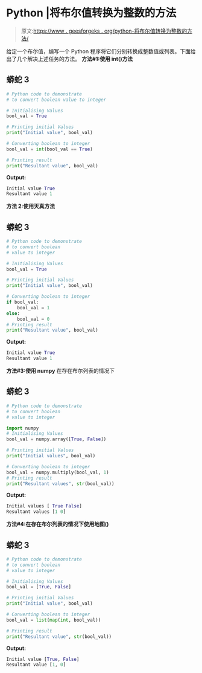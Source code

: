 # Python |将布尔值转换为整数的方法

> 原文:[https://www . geesforgeks . org/python-将布尔值转换为整数的方法/](https://www.geeksforgeeks.org/python-ways-to-convert-boolean-values-to-integer/)

给定一个布尔值，编写一个 Python 程序将它们分别转换成整数值或列表。下面给出了几个解决上述任务的方法。
**方法#1:使用 int()方法**

## 蟒蛇 3

```py
# Python code to demonstrate
# to convert boolean value to integer

# Initialising Values
bool_val = True

# Printing initial Values
print("Initial value", bool_val)

# Converting boolean to integer
bool_val = int(bool_val == True)

# Printing result
print("Resultant value", bool_val)

```

**Output:** 

```py
Initial value True
Resultant value 1
```

**方法 2:使用天真方法**

## 蟒蛇 3

```py
# Python code to demonstrate
# to convert boolean
# value to integer

# Initialising Values
bool_val = True

# Printing initial Values
print("Initial value", bool_val)

# Converting boolean to integer
if bool_val:
    bool_val = 1
else:
    bool_val = 0
# Printing result
print("Resultant value", bool_val)

```

**Output:** 

```py
Initial value True
Resultant value 1
```

**方法#3:使用 numpy**
在存在布尔列表的情况下

## 蟒蛇 3

```py
# Python code to demonstrate
# to convert boolean
# value to integer

import numpy
# Initialising Values
bool_val = numpy.array([True, False])

# Printing initial Values
print("Initial values", bool_val)

# Converting boolean to integer
bool_val = numpy.multiply(bool_val, 1)
# Printing result
print("Resultant values", str(bool_val))
```

**Output:** 

```py
Initial values [ True False]
Resultant values [1 0]
```

**方法#4:在存在布尔列表的情况下使用地图()**

## 蟒蛇 3

```py
# Python code to demonstrate
# to convert boolean
# value to integer

# Initialising Values
bool_val = [True, False]

# Printing initial Values
print("Initial value", bool_val)

# Converting boolean to integer
bool_val = list(map(int, bool_val))

# Printing result
print("Resultant value", str(bool_val))
```

**Output:** 

```py
Initial value [True, False]
Resultant value [1, 0]
```